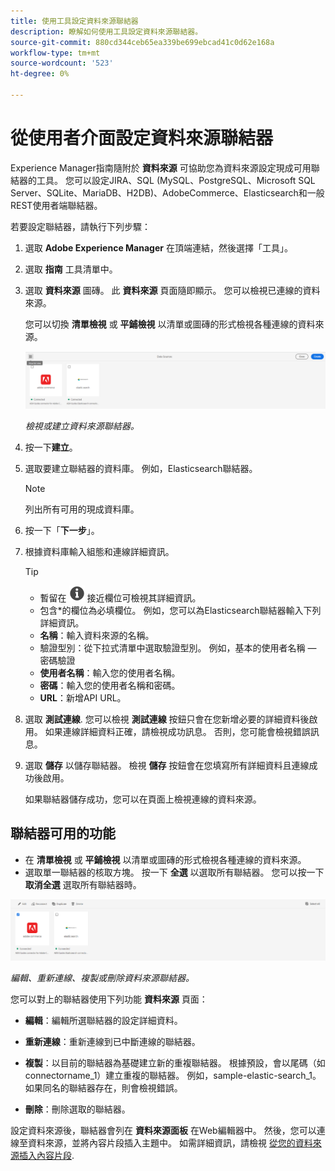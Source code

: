```yaml
---
title: 使用工具設定資料來源聯結器
description: 瞭解如何使用工具設定資料來源聯結器。
source-git-commit: 880cd344ceb65ea339be699ebcad41c0d62e168a
workflow-type: tm+mt
source-wordcount: '523'
ht-degree: 0%

---
```


# 從使用者介面設定資料來源聯結器

Experience Manager指南隨附於 **資料來源** 可協助您為資料來源設定現成可用聯結器的工具。 您可以設定JIRA、SQL (MySQL、PostgreSQL、Microsoft SQL Server、SQLite、MariaDB、H2DB)、AdobeCommerce、Elasticsearch和一般REST使用者端聯結器。

若要設定聯結器，請執行下列步驟：

1. 選取 **Adobe Experience Manager** 在頂端連結，然後選擇「工具」。
1. 選取 **指南** 工具清單中。
1. 選取 **資料來源** 圖磚。 此 **資料來源** 頁面隨即顯示。 您可以檢視已連線的資料來源。

   您可以切換 **清單檢視** 或 **平鋪檢視** 以清單或圖磚的形式檢視各種連線的資料來源。

   <img src="./assets/data-sources-create-window.png" alt= "列在資料來源頁面上的資料來源" width="800">

   *檢視或建立資料來源聯結器。*
1. 按一下&#x200B;**建立**。
1. 選取要建立聯結器的資料庫。 例如，Elasticsearch聯結器。
   >[!NOTE]
   >
   >列出所有可用的現成資料庫。

1. 按一下「**下一步**」。
1. 根據資料庫輸入組態和連線詳細資訊。

   >[!TIP]
   >* 暫留在 <img src="./assets/info-details.svg" alt= "資訊圖示" width="25"> 接近欄位可檢視其詳細資訊。
   > * 包含*的欄位為必填欄位。 例如，您可以為Elasticsearch聯結器輸入下列詳細資訊。

   * **名稱**：輸入資料來源的名稱。
   * 驗證型別：從下拉式清單中選取驗證型別。 例如，基本的使用者名稱 — 密碼驗證
   * **使用者名稱**：輸入您的使用者名稱。
   * **密碼**：輸入您的使用者名稱和密碼。
   * **URL**：新增API URL。

1. 選取 **測試連線**. 您可以檢視 **測試連線** 按鈕只會在您新增必要的詳細資料後啟用。 如果連線詳細資料正確，請檢視成功訊息。 否則，您可能會檢視錯誤訊息。



1. 選取 **儲存** 以儲存聯結器。     檢視 **儲存** 按鈕會在您填寫所有詳細資料且連線成功後啟用。


   如果聯結器儲存成功，您可以在頁面上檢視連線的資料來源。

## 聯結器可用的功能

* 在 **清單檢視** 或 **平鋪檢視**  以清單或圖磚的形式檢視各種連線的資料來源。
* 選取單一聯結器的核取方塊。 按一下 **全選** 以選取所有聯結器。 您可以按一下 **取消全選** 選取所有聯結器時。

<img src="./assets/data-sources-features.png" alt= "資料來源頁面上的資料來源功能" width="800">

*編輯、重新連線、複製或刪除資料來源聯結器。*

您可以對上的聯結器使用下列功能 **資料來源** 頁面：

* **編輯**：編輯所選聯結器的設定詳細資料。

* **重新連線**：重新連線到已中斷連線的聯結器。

* **複製**：以目前的聯結器為基礎建立新的重複聯結器。 根據預設，會以尾碼（如connectorname_1）建立重複的聯結器。 例如，sample-elastic-search_1。
如果同名的聯結器存在，則會檢視錯誤。

* **刪除**：刪除選取的聯結器。


設定資料來源後，聯結器會列在 **資料來源面板** 在Web編輯器中。 然後，您可以連線至資料來源，並將內容片段插入主題中。 如需詳細資訊，請檢視 [從您的資料來源插入內容片段](../user-guide/web-editor-content-snippet.md).
